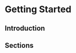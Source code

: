 # Getting Started

## Introduction

<!--* `mkdocs new [dir-name]` - Create a new project.-->
<!--* `mkdocs serve` - Start the live-reloading docs server.-->
<!--* `mkdocs build` - Build the documentation site.-->
<!--* `mkdocs help` - Print this help message.-->

## Sections

